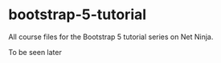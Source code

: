 # bootstrap-5-tutorial
All course files for the Bootstrap 5 tutorial series on Net Ninja.

To be seen later
